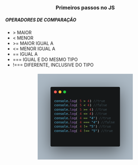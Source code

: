 <h1 align="center">
    <i class="fab fa-js"></i>
</h1>

<h3 align="center">
 Primeiros passos no JS
</h3>

<h5>OPERADORES DE COMPARAÇÃO</h5>
<ul>

<li>> MAIOR </li>
<li>< MENOR </li>
<li>>= MAIOR IGUAL A </li>
<li>
<= MENOR IGUAL A </li>
<li>
== IGUAL A </li>
<li>
=== IGUAL E DO MESMO TIPO </li>
<li>!===  DIFERENTE, INCLUSIVE DO TIPO </li>

</ul>

<h5 align="center">
    <img src="https://github.com/LHSApp/javascript/blob/master/Primeros%20passos%20no%20javascript/PRINTS/operadores.png?raw=true" width="300px"/></h5>

